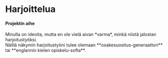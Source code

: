 <h1>Harjoittelua</h1>

<h4>Projektin aihe</h4>
Minulla on ideoita, mutta en ole vielä aivan *varma*, minkä niistä jalostan harjoitustyöksi.</br>
Näillä näkymin harjoitustyöni tulee olemaan **osakesuositus-generaattori** tai **englannin kielen opiskelu-softa**.
